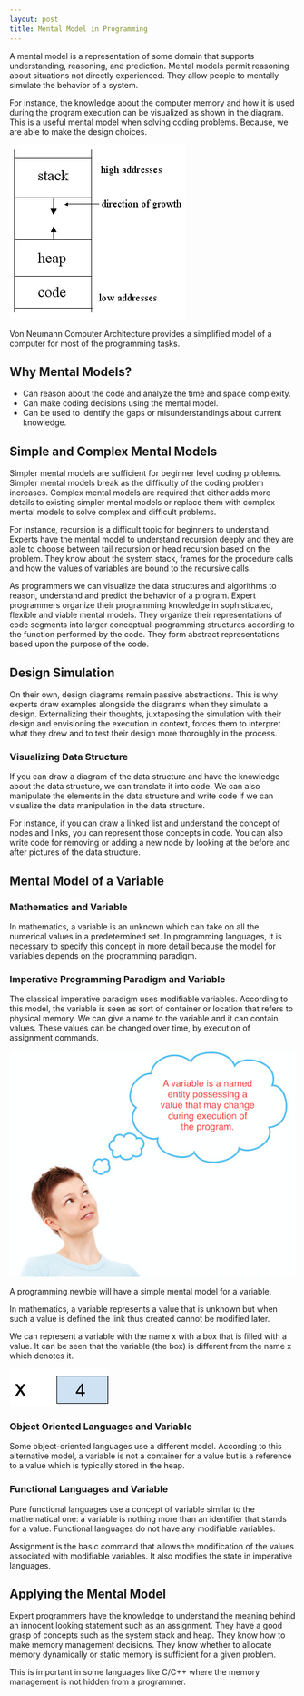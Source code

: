 ```yaml
---
layout: post
title: Mental Model in Programming
---
```


A mental model is a representation of some domain that supports understanding, reasoning, and prediction. Mental models permit reasoning about situations not directly experienced. They allow people to mentally simulate the behavior of a system. 

For instance, the knowledge about the computer memory and how it is used during the program execution can be visualized as shown in the diagram. This is a useful mental model when solving coding problems. Because, we are able to make the design choices.

![Computer Memory](/assets/images/computer-memory-layout.jpg)

Von Neumann Computer Architecture provides a simplified model of a computer for most of the programming tasks.

## Why Mental Models?

- Can reason about the code and analyze the time and space complexity.
- Can make coding decisions using the mental model.
- Can be used to identify the gaps or misunderstandings about current knowledge.

## Simple and Complex Mental Models

Simpler mental models are sufficient for beginner level coding problems. Simpler mental models break as the difficulty of the coding problem increases. Complex mental models are required that either adds more details to existing simpler mental models or replace them with complex mental models to solve complex and difficult problems. 

For instance, recursion is a difficult topic for beginners to understand. Experts have the mental model to understand recursion deeply and they are able to choose between tail recursion or head recursion based on the problem. They know about the system stack, frames for the procedure calls and how the values of variables are bound to the recursive calls.

As programmers we can visualize the data structures and algorithms to reason, understand and predict the behavior of a program. Expert programmers organize their programming knowledge in sophisticated, flexible and viable mental models. They organize their representations of code segments into larger conceptual-programming structures according to the function performed by the code. They form abstract representations based upon the purpose of the code. 

## Design Simulation

On their own, design diagrams remain passive abstractions. This is why experts draw examples alongside the diagrams when they simulate a design. Externalizing their thoughts, juxtaposing the simulation with their design and envisioning the execution in context, forces them to interpret what they drew and to test their design more thoroughly in the process.

### Visualizing Data Structure

If you can draw a diagram of the data structure and have the knowledge about the data structure, we can translate it into code. We can also manipulate the elements in the data structure and write code if we can visualize the data manipulation in the data structure.

For instance, if you can draw a linked list and understand the concept of nodes and links, you can represent those concepts in code. You can also write code for removing or adding a new node by looking at the before and after pictures of the data structure.

## Mental Model of a Variable

### Mathematics and Variable

In mathematics, a variable is an unknown which can take on all the numerical values in a predetermined set. In programming languages, it is necessary to specify this concept in more detail because the model for variables depends on the programming paradigm. 

### Imperative Programming Paradigm and Variable

The classical imperative paradigm uses modifiable variables. According to this model, the variable is seen as sort of container or location that refers to physical memory. We can give a name to the variable and it can contain values. These values can be changed over time, by execution of assignment commands.

![Mental Model of a Variable](/assets/images/mental-model-variable.png)

A programming newbie will have a simple mental model for a variable.

In mathematics, a variable represents a value that is unknown but when such a value is defined the link thus created cannot be modified later.

We can represent a variable with the name x with a box that is filled with a value. It can be seen that the variable (the box) is different from the name x which denotes it. 

![Variable Representation](/assets/images/variable.png)

### Object Oriented Languages and Variable

Some object-oriented languages use a different model. According to this alternative model, a variable is not a container for a value but is a reference to a value which is typically stored in the heap. 

### Functional Languages and Variable

Pure functional languages use a concept of variable similar to the mathematical one: a variable is nothing more than an identifier that stands for a value. Functional languages do not have any modifiable variables.

Assignment is the basic command that allows the modification of the values associated with modifiable variables. It also modifies the state in imperative languages.

## Applying the Mental Model

Expert programmers have the knowledge to understand the meaning behind an innocent looking statement such as an assignment. They have a good grasp of concepts such as the system stack and heap. They know how to make memory management decisions. They know whether to allocate memory dynamically or static memory is sufficient for a given problem. 

This is important in some languages like C/C++ where the memory management is not hidden from a programmer.
